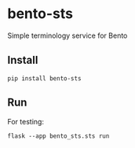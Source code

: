 # bento-sts

Simple terminology service for Bento

## Install

    pip install bento-sts

## Run

For testing:

    flask --app bento_sts.sts run


